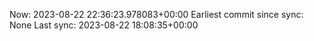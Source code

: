 Now: 2023-08-22 22:36:23.978083+00:00 Earliest commit since sync: None Last sync: 2023-08-22 18:08:35+00:00
